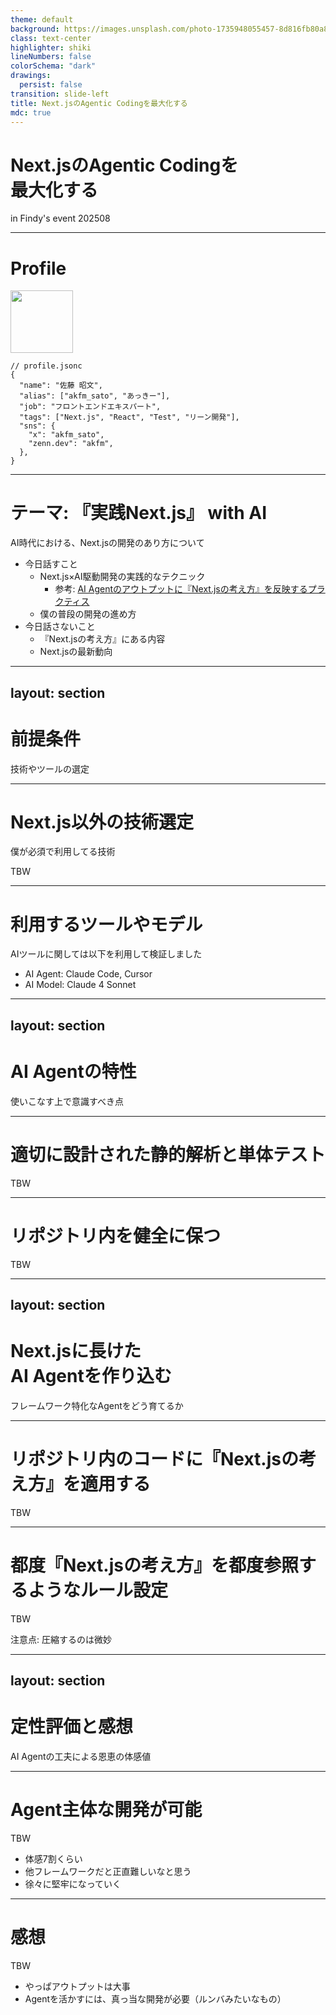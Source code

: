 ```yaml
---
theme: default
background: https://images.unsplash.com/photo-1735948055457-8d816fb80a87?q=80&w=2371&auto=format&fit=crop&ixlib=rb-4.1.0&ixid=M3wxMjA3fDB8MHxwaG90by1wYWdlfHx8fGVufDB8fHx8fA%3D%3D
class: text-center
highlighter: shiki
lineNumbers: false
colorSchema: "dark"
drawings:
  persist: false
transition: slide-left
title: Next.jsのAgentic Codingを最大化する
mdc: true
---
```


# Next.jsのAgentic Codingを<br>最大化する

in Findy's event 202508

---

# Profile

<div class="pb-5">
  <img src="https://avatars.githubusercontent.com/u/25711332?v=4" width="100" height="100">
</div>

```jsonc
// profile.jsonc
{
  "name": "佐藤 昭文",
  "alias": ["akfm_sato", "あっきー"],
  "job": "フロントエンドエキスパート",
  "tags": ["Next.js", "React", "Test", "リーン開発"],
  "sns": {
    "x": "akfm_sato",
    "zenn.dev": "akfm",
  },
}
```

---

# テーマ: 『実践Next.js』 with AI

AI時代における、Next.jsの開発のあり方について

- 今日話すこと
  - Next.js×AI駆動開発の実践的なテクニック
    - 参考: [AI Agentのアウトプットに『Next.jsの考え方』を反映するプラクティス](https://zenn.dev/akfm/articles/agent-read-the-nextjs-way)
  - 僕の普段の開発の進め方
- 今日話さないこと
  - 『Next.jsの考え方』にある内容
  - Next.jsの最新動向

---
layout: section
---

# 前提条件

技術やツールの選定

---

# Next.js以外の技術選定

僕が必須で利用してる技術

TBW

---

# 利用するツールやモデル

AIツールに関しては以下を利用して検証しました

- AI Agent: Claude Code, Cursor
- AI Model: Claude 4 Sonnet

---
layout: section
---

# AI Agentの特性

使いこなす上で意識すべき点

---

# 適切に設計された静的解析と単体テスト

TBW

---

# リポジトリ内を健全に保つ

TBW

---
layout: section
---

# Next.jsに長けた<br>AI Agentを作り込む

フレームワーク特化なAgentをどう育てるか

---

# リポジトリ内のコードに『Next.jsの考え方』を適用する

TBW

---

# 都度『Next.jsの考え方』を都度参照するようなルール設定

TBW

注意点: 圧縮するのは微妙

---
layout: section
---

# 定性評価と感想

AI Agentの工夫による恩恵の体感値

---

# Agent主体な開発が可能

TBW

- 体感7割くらい
- 他フレームワークだと正直難しいなと思う
- 徐々に堅牢になっていく

---

# 感想

TBW

- やっぱアウトプットは大事
- Agentを活かすには、真っ当な開発が必要（ルンバみたいなもの）
